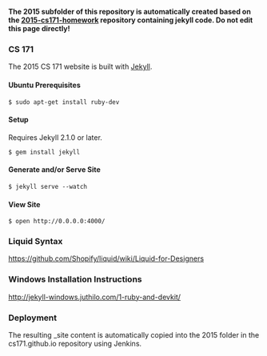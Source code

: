 **The 2015 subfolder of this repository is automatically created based on the [2015-cs171-homework](https://github.com/CS171/2015-cs171-homework) repository containing jekyll code. Do not edit this page directly!**

### CS 171

The 2015 CS 171 website is built with [Jekyll](http://jekyllrb.com).

#### Ubuntu Prerequisites

```ShellSession
$ sudo apt-get install ruby-dev
```

#### Setup

Requires Jekyll 2.1.0 or later.

```ShellSession
$ gem install jekyll
```

#### Generate and/or Serve Site

```ShellSession
$ jekyll serve --watch
```

#### View Site

```ShellSession
$ open http://0.0.0.0:4000/
```

### Liquid Syntax

https://github.com/Shopify/liquid/wiki/Liquid-for-Designers

### Windows Installation Instructions

http://jekyll-windows.juthilo.com/1-ruby-and-devkit/

### Deployment

The resulting _site content is automatically copied into the 2015 folder in the cs171.github.io repository using Jenkins.
